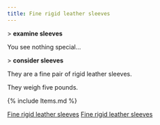 ```yaml
---
title: Fine rigid leather sleeves
---
```


\> **examine sleeves**

You see nothing special...

\> **consider sleeves**

They are a fine pair of rigid leather sleeves.

They weigh five pounds.

{% include Items.md %}

[Fine rigid leather sleeves](Category:_Leather_equipment "wikilink")
[Fine rigid leather sleeves](Category:Arms_items "wikilink")